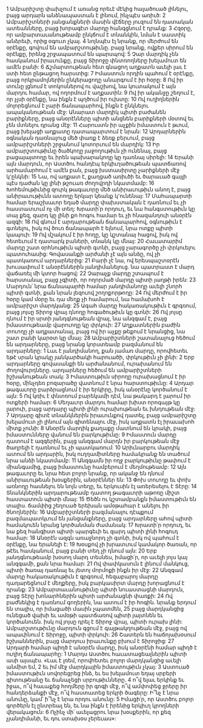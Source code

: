 1 Ամբարիշտը փախչում է առանց որեւէ մէկից հալածուած լինելու,
բայց արդարն անձնապաստան է լինում, ինչպէս առիւծ:
2 Ամբարիշտների յանցանքների մասին վէճերը յուզում են դատական ատեանները,
բայց խորագէտ մարդը հանգցնում է դրանք:
3 Հզօրը, որ ամբարտաւանութեամբ ընկճում է տնանկին,
նման է սաստիկ անձրեւի, որից օգուտ չկայ.
4 նոյնպէս էլ նրանք, որ մերժում են օրէնքը,
գովում են ամբարշտութիւնը.
բայց նրանք, ովքեր սիրում են օրէնքը,
իրենց շրջապատում են պարսպով:
5 Չար մարդիկ չեն հասկանում իրաւունքը,
բայց Տիրոջը փնտռողները խելամուտ են ամէն բանի:
6 Ճշմարտութեան հետ գնացող աղքատն աւելի լաւ է ստի հետ ընթացող հարստից:
7 Իմաստուն որդին պահում է օրէնքը,
բայց որկրամոլներին ընկերացողը անարգում է իր հօրը:
8 Ով իր տունը լցնում է տոկոսներով ու վաշխով,
նա կուտակում է այն մարդու համար, ով ողորմում է աղքատին:
9 Ով իր ականջը շեղում է, որ չլսի օրէնքը,
նա ինքն է պղծում իր ուխտը:
10 Ով ուղիղներին մոլորեցնում է չարի ճանապարհով,
ինքն է ընկնելու ապականութեան մէջ:
Անարատ մարդիկ պիտի բաժանեն բարիքները,
բայց անօրէնները պիտի անցնեն բարիքների մօտով եւ չեն մտնելու դրանց մէջ:
11 Հարուստն իր աչքին իմաստուն է թւում,
բայց խելացի աղքատը դատապարտում է նրան:
12 Արդարներին օգնական դառնալուց մեծ փառք է ձեռք բերւում,
բայց ամբարիշտների շրջանում կոտորւում են մարդիկ:
13 Իր ամբարշտութիւնը ծածկողը յաջողութիւն չի ունենայ,
բայց բացայայտողը եւ իրեն պախարակողը կը դառնայ սիրելի:
14 Երանի այն մարդուն, որ Աստծու հանդէպ երկիւղածութեան պատճառով արհամարհում է ամէն բան,
բայց խստասիրտը չարիքների մէջ կ՚ընկնի:
15 Նա, ով աղքատ է, քաղցած առիւծի եւ ծարաւած գայլի պէս դաժան կը լինի թշուառ ժողովրդի նկատմամբ:
16 Խոհեմութիւնից զուրկ թագաւորը մեծ անիրաւութիւն անող է,
բայց անիրաւութիւնն ատողը երկար կեանք կ՚ունենայ:
17 Մահապարտի համար երաշխաւոր եղած մարդը փախստական է դառնում
եւ չի հաստատւում ոչ մի տեղ:
Խրատի՛ր որդուդ, եւ նա հանգստութիւն կը տայ քեզ,
զարդ կը լինի քո հոգու համար
եւ չի հնազանդուի անօրէն ազգի:
18 Ով գնում է արդարութեան ճանապարհով, օգնութիւն է գտնելու,
իսկ ով ծուռ ճանապարհ է ելնում, նրա ոտքը պիտի կապուի:
19 Ով մշակում է իր հողը, կը կշտանայ հացով,
իսկ ով հետեւում է դատարկ բաների, տնանկ կը մնայ:
20 Հաւատարիմ մարդը շատ օրհնութիւն պիտի գտնի,
բայց չարագործը չի փրկուելու պատուհասից:
Գովասանքի արժանի չէ այն անձը,
ով չի պատկառում արդարներից:
21 Բարի չէ նա, ով երեսպաշտօրէն խուսափում է անօրէններին յանդիմանելուց.
նա պատրաստ է մարդ վաճառել մի կտոր հացով:
22 Չարաչք մարդը շտապում է հարստանալ,
բայց չգիտի, որ ողորմած մարդը պիտի յաղթի իրեն:
23 Մարդուն՝ նրա ճանապարհի համար յանդիմանողը աւելի շնորհ պիտի գտնի,
քան նրան լեզուով շողոքորթողը:
24 Ով մերժում է իր հօրը կամ մօրը եւ դա մեղք չի համարում,
նա համախոհ է ամբարիշտ մարդկանց:
25 Ագահ մարդը հակառակութիւն է գրգռում,
բայց յոյսը Տիրոջ վրայ դնողը հոգածութիւն կը գտնի:
26 Ով յոյսը դնում է իր սրտի յանդգնութեան վրայ, նա անզգամ է,
բայց իմաստութեամբ վարուողը կը փրկուի:
27 Աղքատներին բաժին տուողը չի աղքատանայ,
բայց ով իր աչքը թեքում է նրանցից,
նա շատ բանի կարօտ կը մնայ:
28 Ամբարիշտների շատանալուց հեծում են արդարները,
բայց նրանց կորստեամբ բազմանում են արդարները:
1 Լաւ է յանդիմանող, քան յամառ մարդը,
որովհետեւ եթէ սրան կրակը յանկարծակի հարուածի, փրկութիւն չի լինի:
2 Երբ արդարները գովասանքի են արժանանում,
ուրախանում են ժողովուրդները.
արդարները հեծում են ամբարիշտների իշխանութեան տակ:
3 Իմաստութիւն սիրողը ուրախացնում է իր հօրը,
մինչդեռ բոզարածը վատնում է նրա հարստութիւնը:
4 Արդար թագաւորը բարձրացնում է իր երկիրը,
իսկ անօրէնը կործանում է այն:
5 Ով կռիւ է փնտռում բարեկամի դէմ,
նա թակարդ է լարում իր ոտքերի համար:
6 Մեղաւոր մարդու համար խիստ որոգայթ կը լարուի,
բայց արդարը պիտի լինի ուրախութեան եւ խնդութեան մէջ:
7 Արդարը գիտէ տնանկներին իրաւունքով դատել,
բայց ամբարիշտը խելամուտ չի լինում այն գիտենալու մէջ,
իսկ աղքատն էլ իրաւախոհ միտք չունի:
8 Անօրէն մարդիկ քաղաքը մատնում են կրակի,
բայց իմաստունները վանում են բարկութիւնը:
9 Իմաստուն մարդը դատում է ազգերին,
բայց անզգամ մարդն իր բարկութեան մէջ ծաղրելի է դառնում եւ չի պատկառում:
10 Արիւնարբու մարդիկ ատում են արդարին,
իսկ ուղղամիտները համակրանք են տածում նրա անձի նկատմամբ:
11 Անզգամն իր ողջ բարկութիւնը թափում է միանգամից,
բայց իմաստունը համբերում է մեղմութեամբ:
12 Այն թագաւորը եւ նրա հետ բոլոր նրանք, որ ականջ են դնում անիրաւութեան խօսքերին, անօրէններ են:
13 Փոխ տուողը եւ փոխ առնողը հասնելու են նոյն տեղը,
եւ երկուսին էլ առերեսելու է Տէրը:
14 Տնանկներին արդարութեամբ դատող թագաւորի աթոռը միշտ հաստատուն պիտի մնայ:
15 Ծեծն ու կշտամբանքն իմաստութիւն են տալիս.
ճամփից շեղուած երեխան ամօթահար է անելու իր ծնողներին:
16 Ամբարիշտների բազմանալու դէպքում բազմապատկւում են յանցանքները,
բայց արդարները ահով պիտի համակուեն նրանց կործանման ժամանակ:
17 Խրատի՛ր որդուդ, եւ նա քեզ հանգիստ պիտի պարգեւի
եւ զարդ պիտի լինի հոգուդ համար:
18 Անօրէն ազգն առաջնորդ չի գտնի,
իսկ ով պահում է օրէնքը, նա երանելի է:
19 Խօսքով չի խրատւում կամակոր ծառան,
որ թէեւ հասկանում, բայց բանի տեղ չի դնում այն:
20 Երբ յանդգնութեամբ խօսող մարդ տեսնես,
իմացի՛ր, որ աւելի յոյս կայ անզգամի, քան նրա համար:
21 Ով փափկասուն է լինում մանկուց,
պիտի ծառայ դառնայ եւ յետոյ մորմոքի ինքն իր մէջ:
22 Անզգամ մարդը հակառակութիւն է գրգռում,
հեզաբարոյ մարդը դադարեցնում է մեղքերը,
իսկ բարկասիրտ մարդը խորացնում է դրանք:
23 Ամբարտաւանութիւնը պիտի նուաստացնի մարդուն,
բայց Տէրը խոնարհներին պիտի արժանացնի փառքի:
24 Ով բաժնեկից է դառնում գողերին,
նա ատում է իր հոգին.
նրանք երդում են տալիս, որ իմացածի մասին չպատմեն,
25 բայց մարդկանցից ունեցած վախի եւ ամօթի պատճառով պիտի յայտնեն եւ կործանուեն.
իսկ ով յոյսը դրել է Տիրոջ վրայ, պիտի ուրախ լինի:
Ամբարշտութիւնը մարդուն գցում է գայթակղութեան մէջ,
բայց ով ապաւինում է Տիրոջը, պիտի փրկուի:
26 Շատերն են հաճոյախօսում իշխաններին,
բայց մարդուս իրաւունքը բխում է Տիրոջից:
27 Արդարի համար պիղծ է անօրէն մարդը,
իսկ անօրէնի համար պիղծ է ուղիղ ճանապարհը:
1 Մարդս Աստծու հաւատացեալներին պիտի ասի այսպէս.
«Լաւ է լռեմ, որովհետեւ բոլոր մարդկանցից աւելի անմիտ եմ,
2 եւ իմ մէջ մարդկային իմաստութիւն չկայ:
3 Աստուած իմաստութիւն սովորեցրեց ինձ,
եւ ես խելամուտ եղայ սրբերի գիտութեանը
եւ ճանաչեցի սրբութիւնները.
4 ո՞վ ելաւ երկինք եւ իջաւ,
ո՞վ հաւաքեց հողմերը իր գոգի մէջ,
ո՞վ ամփոփեց ջրերը իր հանդերձանքի մէջ,
ո՞վ հաստատեց երկրի ծագերը:
Ի՞նչ է նրա անունը, կամ՝ ի՞նչ է նրա որդու անունը:
5 Իմացի՛ր, որ Աստծու բոլոր գործերն էլ ընտրեալ են,
եւ նա ինքն է իրենից երկիւղ կրողների վերակացուն:
6 Ոչինչ մի՛ աւելացրու նրա խօսքերին,
որ քեզ չյանդիմանի, եւ դու ստախօս չերեւաս»:
